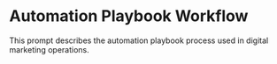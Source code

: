 # Automation Playbook Workflow

This prompt describes the automation playbook process used in digital marketing operations.
